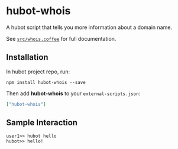 # hubot-whois

A hubot script that tells you more information about a domain name.

See [`src/whois.coffee`](src/whois.coffee) for full documentation.

## Installation

In hubot project repo, run:

`npm install hubot-whois --save`

Then add **hubot-whois** to your `external-scripts.json`:

```json
["hubot-whois"]
```

## Sample Interaction

```
user1>> hubot hello
hubot>> hello!
```
